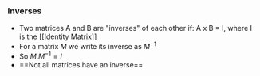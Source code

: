 ### Inverses
- Two matrices A and B are "inverses" of each other if: A x B = I, where I is the [[Identity Matrix]]
- For a matrix $M$ we write its inverse as $M^{-1}$ 
- So $M.M^{-1} = I$ 
- ==Not all matrices have an inverse==